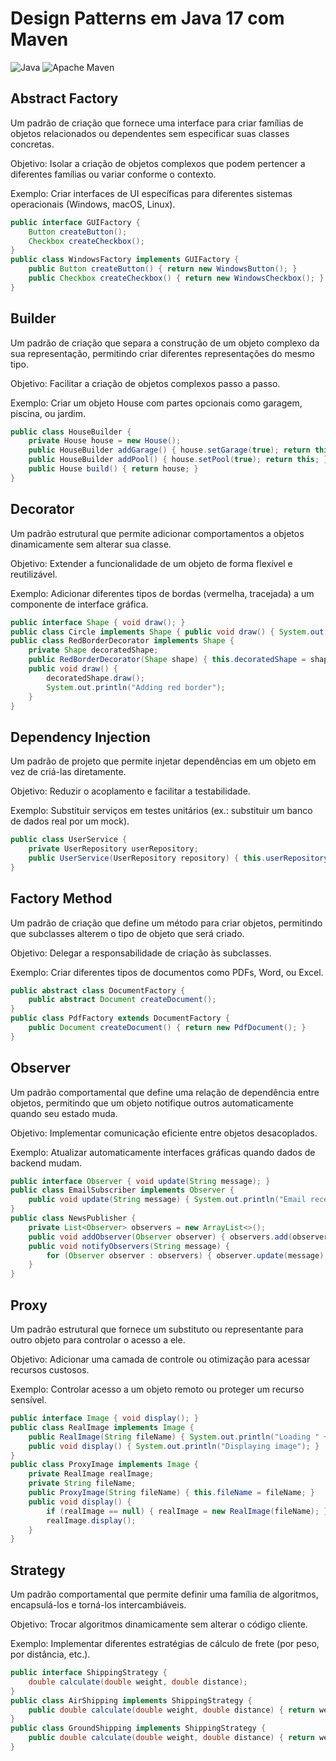 # Design Patterns em Java 17 com Maven

![Java](https://img.shields.io/badge/java-%23ED8B00.svg?style=for-the-badge&logo=openjdk&logoColor=white)
![Apache Maven](https://img.shields.io/badge/Apache%20Maven-C71A36?style=for-the-badge&logo=Apache%20Maven&logoColor=white)

## Abstract Factory

Um padrão de criação que fornece uma interface para criar famílias de objetos relacionados ou dependentes sem especificar suas classes concretas.

Objetivo: Isolar a criação de objetos complexos que podem pertencer a diferentes famílias ou variar conforme o contexto.

Exemplo: Criar interfaces de UI específicas para diferentes sistemas operacionais (Windows, macOS, Linux).

```java
public interface GUIFactory {
    Button createButton();
    Checkbox createCheckbox();
}
public class WindowsFactory implements GUIFactory {
    public Button createButton() { return new WindowsButton(); }
    public Checkbox createCheckbox() { return new WindowsCheckbox(); }
}
```

## Builder

Um padrão de criação que separa a construção de um objeto complexo da sua representação, permitindo criar diferentes representações do mesmo tipo.

Objetivo: Facilitar a criação de objetos complexos passo a passo.

Exemplo: Criar um objeto House com partes opcionais como garagem, piscina, ou jardim.

```java
public class HouseBuilder {
    private House house = new House();
    public HouseBuilder addGarage() { house.setGarage(true); return this; }
    public HouseBuilder addPool() { house.setPool(true); return this; }
    public House build() { return house; }
}
```    

## Decorator

Um padrão estrutural que permite adicionar comportamentos a objetos dinamicamente sem alterar sua classe.

Objetivo: Extender a funcionalidade de um objeto de forma flexível e reutilizável.

Exemplo: Adicionar diferentes tipos de bordas (vermelha, tracejada) a um componente de interface gráfica.

```java
public interface Shape { void draw(); }
public class Circle implements Shape { public void draw() { System.out.println("Circle"); } }
public class RedBorderDecorator implements Shape {
    private Shape decoratedShape;
    public RedBorderDecorator(Shape shape) { this.decoratedShape = shape; }
    public void draw() {
        decoratedShape.draw();
        System.out.println("Adding red border");
    }
}
```

## Dependency Injection

Um padrão de projeto que permite injetar dependências em um objeto em vez de criá-las diretamente.

Objetivo: Reduzir o acoplamento e facilitar a testabilidade.

Exemplo: Substituir serviços em testes unitários (ex.: substituir um banco de dados real por um mock).

```java
public class UserService {
    private UserRepository userRepository;
    public UserService(UserRepository repository) { this.userRepository = repository; }
}
```

## Factory Method
Um padrão de criação que define um método para criar objetos, permitindo que subclasses alterem o tipo de objeto que será criado.

Objetivo: Delegar a responsabilidade de criação às subclasses.

Exemplo: Criar diferentes tipos de documentos como PDFs, Word, ou Excel.

```java
public abstract class DocumentFactory {
    public abstract Document createDocument();
}
public class PdfFactory extends DocumentFactory {
    public Document createDocument() { return new PdfDocument(); }
}
```

## Observer

Um padrão comportamental que define uma relação de dependência entre objetos, permitindo que um objeto notifique outros automaticamente quando seu estado muda.

Objetivo: Implementar comunicação eficiente entre objetos desacoplados.

Exemplo: Atualizar automaticamente interfaces gráficas quando dados de backend mudam.

```java
public interface Observer { void update(String message); }
public class EmailSubscriber implements Observer {
    public void update(String message) { System.out.println("Email received: " + message); }
}
public class NewsPublisher {
    private List<Observer> observers = new ArrayList<>();
    public void addObserver(Observer observer) { observers.add(observer); }
    public void notifyObservers(String message) {
        for (Observer observer : observers) { observer.update(message); }
    }
}
```

## Proxy

Um padrão estrutural que fornece um substituto ou representante para outro objeto para controlar o acesso a ele.

Objetivo: Adicionar uma camada de controle ou otimização para acessar recursos custosos.

Exemplo: Controlar acesso a um objeto remoto ou proteger um recurso sensível.

```java
public interface Image { void display(); }
public class RealImage implements Image {
    public RealImage(String fileName) { System.out.println("Loading " + fileName); }
    public void display() { System.out.println("Displaying image"); }
}
public class ProxyImage implements Image {
    private RealImage realImage;
    private String fileName;
    public ProxyImage(String fileName) { this.fileName = fileName; }
    public void display() {
        if (realImage == null) { realImage = new RealImage(fileName); }
        realImage.display();
    }
}
```

## Strategy

Um padrão comportamental que permite definir uma família de algoritmos, encapsulá-los e torná-los intercambiáveis.

Objetivo: Trocar algoritmos dinamicamente sem alterar o código cliente.

Exemplo: Implementar diferentes estratégias de cálculo de frete (por peso, por distância, etc.).

```java
public interface ShippingStrategy {
    double calculate(double weight, double distance);
}
public class AirShipping implements ShippingStrategy {
    public double calculate(double weight, double distance) { return weight *distance* 0.5; }
}
public class GroundShipping implements ShippingStrategy {
    public double calculate(double weight, double distance) { return weight *distance* 0.2; }
}
```
